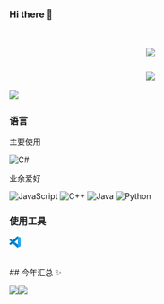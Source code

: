 ### Hi there 👋

<h1 align="center"> <a href="https://sunguoqi.com/"> <img src="https://readme-typing-svg.herokuapp.com/?lines=现在是一名unity开发者&center=true&size=27"> </a> </h1>

<div align="center"><img src="https://cdn.jsdelivr.net/gh/sun0225SUN/sun0225SUN/contribution-snake/github-contribution-grid-snake.svg" /></div>

![](https://visitor-badge.glitch.me/badge?page_id=SHL-COOL.readme)


### 语言
主要使用


![C#](https://img.shields.io/badge/c%23-%23239120.svg?style=flat-square&logo=c-sharp&logoColor=white)


业余爱好



![JavaScript](https://img.shields.io/badge/-JavaScript-oringe?style=flat-square&logo=javascript)
![C++](https://img.shields.io/badge/-C++-00599C?style=flat-square&logo=c)
![Java](https://img.shields.io/badge/-java-yellow?style=flat-square&logo=java)
![Python](https://img.shields.io/badge/-Python-192133?style=flat-square&logo=python&logoColor=white)


### 使用工具
<code><img height="20" src="https://raw.githubusercontent.com/github/explore/80688e429a7d4ef2fca1e82350fe8e3517d3494d/topics/visual-studio-code/visual-studio-code.png" alt="VSCode" title="VSCode"></code>

<br>
## 今年汇总 ✨

<img align="" height="137px" src="https://github-readme-stats.vercel.app/api?username=SHL-COOL&hide_title=true&hide_border=true&show_icons=true&include_all_commits=true&line_height=21&bg_color=0,EC6C6C,FFD479,FFFC79,73FA79&theme=graywhite&locale=cn" /><img align="" height="137px" src="https://github-readme-stats.vercel.app/api/top-langs/?username=SHL-COOL&hide_title=true&hide_border=true&layout=compact&bg_color=0,73FA79,73FDFF,D783FF&theme=graywhite&locale=cn" />
